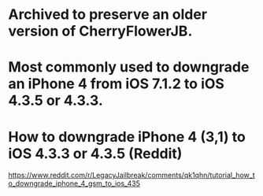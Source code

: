 # Archived to preserve an older version of CherryFlowerJB.

# Most commonly used to downgrade an iPhone 4 from iOS 7.1.2 to iOS 4.3.5 or 4.3.3.

# How to downgrade iPhone 4 (3,1) to iOS 4.3.3 or 4.3.5 (Reddit)
https://www.reddit.com/r/LegacyJailbreak/comments/qk1qhn/tutorial_how_to_downgrade_iphone_4_gsm_to_ios_435
